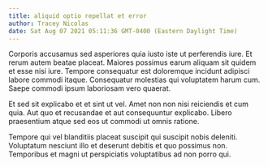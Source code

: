 ```yaml
---
title: aliquid optio repellat et error
author: Tracey Nicolas
date: Sat Aug 07 2021 05:11:36 GMT-0400 (Eastern Daylight Time)
---
```

Corporis accusamus sed asperiores quia iusto iste ut perferendis iure. Et rerum autem beatae placeat. Maiores possimus earum aliquam sit quidem et esse nisi iure. Tempore consequatur est doloremque incidunt adipisci labore commodi itaque. Consequatur molestias qui voluptatem harum cum. Saepe commodi ipsum laboriosam vero quaerat.

 Et sed sit explicabo et et sint ut vel. Amet non non nisi reiciendis et cum quia. Aut quo et recusandae et aut consequuntur explicabo. Libero praesentium atque sed eos ut commodi ut omnis ratione.

 Tempore qui vel blanditiis placeat suscipit qui suscipit nobis deleniti. Voluptatum nesciunt illo et deserunt debitis et quo possimus non. Temporibus et magni ut perspiciatis voluptatibus ad non porro qui.